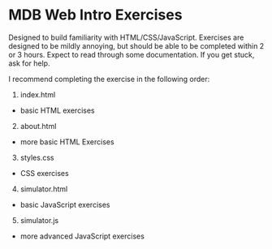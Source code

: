 # MDB Web Intro Exercises

Designed to build familiarity with HTML/CSS/JavaScript. Exercises are designed
to be mildly annoying, but should be able to be completed within 2 or 3 hours.
Expect to read through some documentation. If you get stuck, ask for help.

I recommend completing the exercise in the following order:

1) index.html
  - basic HTML exercises

2) about.html
  - more basic HTML Exercises

3) styles.css
  - CSS exercises

4) simulator.html
  - basic JavaScript exercises

5) simulator.js
  - more advanced JavaScript exercises
